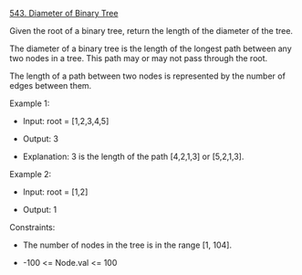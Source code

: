 [543. Diameter of Binary Tree](https://leetcode.com/problems/diameter-of-binary-tree/description/?envType=problem-list-v2&envId=rr2ss0g5)

Given the root of a binary tree, return the length of the diameter of the tree.

The diameter of a binary tree is the length of the longest path between any two nodes in a tree. This path may or may not pass through the root.

The length of a path between two nodes is represented by the number of edges between them.

 

Example 1:


 - Input: root = [1,2,3,4,5]

 - Output: 3

 - Explanation: 3 is the length of the path [4,2,1,3] or [5,2,1,3].


Example 2:

 - Input: root = [1,2]

 - Output: 1
 

Constraints:

 - The number of nodes in the tree is in the range [1, 104].

 - -100 <= Node.val <= 100

